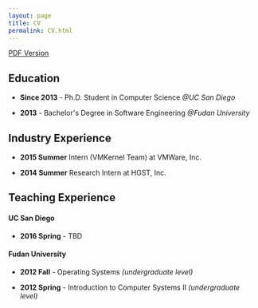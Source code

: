 ```yaml
---
layout: page
title: CV
permalink: CV.html
---
```


[PDF Version](public/cv.pdf)


## Education

- **Since 2013** - Ph.D. Student in Computer Science *@UC San Diego*

- **2013** - Bachelor's Degree in Software Engineering *@Fudan University*

## Industry Experience

- **2015 Summer** Intern (VMKernel Team) at VMWare, Inc.

- **2014 Summer** Research Intern at HGST, Inc.


## Teaching Experience

#### UC San Diego

- **2016 Spring** - TBD

#### Fudan University

- **2012 Fall** - Operating Systems *(undergraduate level)*

- **2012 Spring** - Introduction to Computer Systems II *(undergraduate level)*

